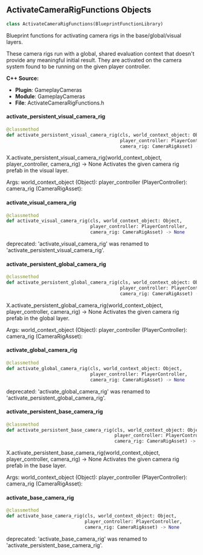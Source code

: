 ## ActivateCameraRigFunctions Objects

```python
class ActivateCameraRigFunctions(BlueprintFunctionLibrary)
```

Blueprint functions for activating camera rigs in the base/global/visual layers.

These camera rigs run with a global, shared evaluation context that doesn't provide any
meaningful initial result. They are activated on the camera system found to be running
on the given player controller.

**C++ Source:**

- **Plugin**: GameplayCameras
- **Module**: GameplayCameras
- **File**: ActivateCameraRigFunctions.h

<a id="unreal.ActivateCameraRigFunctions.activate_persistent_visual_camera_rig"></a>

#### activate_persistent_visual_camera_rig

```python
@classmethod
def activate_persistent_visual_camera_rig(cls, world_context_object: Object,
                                          player_controller: PlayerController,
                                          camera_rig: CameraRigAsset) -> None
```

X.activate_persistent_visual_camera_rig(world_context_object, player_controller, camera_rig) -> None
Activates the given camera rig prefab in the visual layer.

Args:
    world_context_object (Object): 
    player_controller (PlayerController): 
    camera_rig (CameraRigAsset):

<a id="unreal.ActivateCameraRigFunctions.activate_visual_camera_rig"></a>

#### activate_visual_camera_rig

```python
@classmethod
def activate_visual_camera_rig(cls, world_context_object: Object,
                               player_controller: PlayerController,
                               camera_rig: CameraRigAsset) -> None
```

deprecated: 'activate_visual_camera_rig' was renamed to 'activate_persistent_visual_camera_rig'.

<a id="unreal.ActivateCameraRigFunctions.activate_persistent_global_camera_rig"></a>

#### activate_persistent_global_camera_rig

```python
@classmethod
def activate_persistent_global_camera_rig(cls, world_context_object: Object,
                                          player_controller: PlayerController,
                                          camera_rig: CameraRigAsset) -> None
```

X.activate_persistent_global_camera_rig(world_context_object, player_controller, camera_rig) -> None
Activates the given camera rig prefab in the global layer.

Args:
    world_context_object (Object): 
    player_controller (PlayerController): 
    camera_rig (CameraRigAsset):

<a id="unreal.ActivateCameraRigFunctions.activate_global_camera_rig"></a>

#### activate_global_camera_rig

```python
@classmethod
def activate_global_camera_rig(cls, world_context_object: Object,
                               player_controller: PlayerController,
                               camera_rig: CameraRigAsset) -> None
```

deprecated: 'activate_global_camera_rig' was renamed to 'activate_persistent_global_camera_rig'.

<a id="unreal.ActivateCameraRigFunctions.activate_persistent_base_camera_rig"></a>

#### activate_persistent_base_camera_rig

```python
@classmethod
def activate_persistent_base_camera_rig(cls, world_context_object: Object,
                                        player_controller: PlayerController,
                                        camera_rig: CameraRigAsset) -> None
```

X.activate_persistent_base_camera_rig(world_context_object, player_controller, camera_rig) -> None
Activates the given camera rig prefab in the base layer.

Args:
    world_context_object (Object): 
    player_controller (PlayerController): 
    camera_rig (CameraRigAsset):

<a id="unreal.ActivateCameraRigFunctions.activate_base_camera_rig"></a>

#### activate_base_camera_rig

```python
@classmethod
def activate_base_camera_rig(cls, world_context_object: Object,
                             player_controller: PlayerController,
                             camera_rig: CameraRigAsset) -> None
```

deprecated: 'activate_base_camera_rig' was renamed to 'activate_persistent_base_camera_rig'.

<a id="unreal.BlueprintCameraPoseFunctionLibrary"></a>